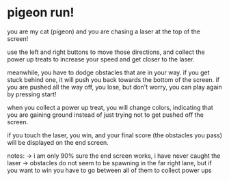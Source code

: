 # pigeon run!

you are my cat (pigeon) and you are chasing a laser at the top of the screen!

use the left and right buttons to move those directions, and collect the power up treats to increase your speed and get closer to the laser.

meanwhile, you have to dodge obstacles that are in your way. if you get stuck behind one, it will push you back towards the bottom of the screen. 
if you are pushed all the way off, you lose, but don't worry, you can play again by pressing start!

when you collect a power up treat, you will change colors, indicating that you are gaining ground instead of just trying not to get pushed off the screen.

if you touch the laser, you win, and your final score (the obstacles you pass) will be displayed on the end screen.

notes:
-> i am only 90% sure the end screen works, i have never caught the laser
-> obstacles do not seem to be spawning in the far right lane, but if you want to win you have to go between all of them to collect power ups


